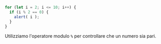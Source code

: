 

```js run demo
for (let i = 2; i <= 10; i++) {
  if (i % 2 == 0) {
    alert( i );
  }
}
```

Utilizziamo l'operatore modulo `%` per controllare che un numero sia pari.
